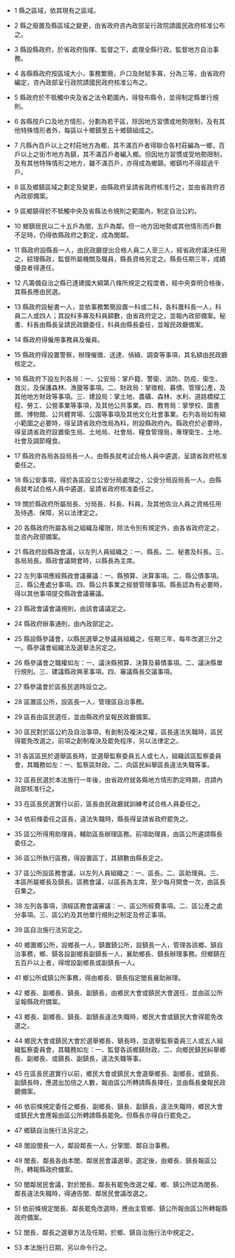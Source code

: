 * 1 縣之區域，依其現有之區域。

* 2 縣之廢置及縣區域之變更，由省政府咨內政部呈行政院請國民政府核准公布之。

* 3 縣設縣政府，於省政府指揮、監督之下，處理全縣行政，監督地方自治事務。

* 4 各縣縣政府按區域大小，事務繁簡，戶口及財賦多寡，分為三等，由省政府編定，咨內政部呈行政院請國民政府核准公布之。

* 5 縣政府於不牴觸中央及省之法令範圍內，得發布縣令，並得制定縣單行規則。

* 6 各縣按戶口及地方情形，分劃為若干區，除因地方習慣或地勢限制，及有其他特殊情形者外，每區以十鄉鎮至五十鄉鎮組成之。

* 7 凡縣內百戶以上之村莊地方為鄉，其不滿百戶者得聯合各村莊編為一鄉，百戶以上之街市地方為鎮，其不滿百戶者編入鄉。但因地方習慣或受地勢限制，及有其他特殊情形之地方，雖不滿百戶，亦得成為鄉鎮。鄉鎮均不得超過千戶。

* 8 區及鄉鎮區域之劃定及變更，由縣政府呈請省政府核准行之，並由省政府咨內政部備案。

* 9 區鄉鎮得於不牴觸中央及省縣法令規則之範圍內，制定自治公約。

* 10 鄉鎮居民以二十五戶為閭，五戶為鄰。但一地方因地勢或其他情形而戶數不足時，仍得依縣政府之劃定，成為閭鄰。

* 11 縣政府設縣長一人，由民政廳提出合格人員二人至三人，經省政府議決任用之，綜理縣政，監督所屬機關及職員，縣長資格另定之。縣長任期三年，成績優良者得連任。

* 12 凡籌備自治之縣已達建國大綱第八條所規定之程度者，經中央查明合格後，其縣長應由民選。

* 13 縣政府設秘書一人，並依事務繁簡設置一科或二科，各科置科長一人，科員二人或四人；其設科多寡及科員額數，由省政府定之，並報內政部備案。秘書、科長由縣長呈請民政廳委任，科員由縣長委任，並報民政廳備案。

* 14 縣政府得僱用事務員及僱員。

* 15 縣政府得設置警察，辦理催徵、送達、偵緝、調查等事項，其名額由民政廳核定之。

* 16 縣政府下設左列各局：一、公安局：掌戶籍、警衛、消防、防疫、衛生、救災，及保護森林、漁獵等事項。二、財政局：掌徵稅、募債、管理公產，及其他地方財政等事項。三、建設局：掌土地、農礦、森林、水利、道路橋樑工程、勞工、公營事業等事項，及其他公共事業。四、教育局：掌學校、圖書館、博物館、公共體育場、公園等事項及其他文化社會事業。右列各局如有縮小範圍之必要時，得呈請省政府改局為科，附設縣政府內。縣政府於必要時，得呈請省政府設置衛生局、土地局、社會局、糧食管理局，專理衛生、土地、社會及調節糧食。

* 17 縣政府各局各設局長一人，由縣長就考試合格人員中遴選，呈請省政府核准委任之。

* 18 縣公安事項，得於各區設立公安分局處理之，公安分局設局長一人，由縣長就考試合格人員中遴選，呈請省政府核准委任之。

* 19 關於縣政府所屬局長、分局長、科長、科員，及其他佐治人員之資格任用及待遇、保障，另以法律定之。

* 20 各縣政府所屬各局之組織及權限，除法令別有規定外，由各省政府定之，並咨內政部備案。

* 21 縣政府設縣政會議，以左列人員組織之：一、縣長。二、秘書及科長。三、各局局長。縣政會議開會時，以縣長為主席。

* 22 左列事項應經縣政會議審議：一、縣預算、決算事項。二、縣公債事項。三、縣公產處分事項。四、縣公共事業之經營管理事項。縣長認為有必要時，得以其他事項提交縣政會議審議。

* 23 縣政會議會議規則，由該會議議定之。

* 24 縣政府辦事通則，由內政部定之。

* 25 縣設縣參議會，以縣民選舉之參議員組織之，任期三年，每年改選三分之一。縣參議會組織法及選舉法另定之。

* 26 縣參議會之職權如左：一、議決縣預算、決算及募債事項。二、議決縣單行規則。三、建議縣政興革事項。四、審議縣長交議事項。

* 27 縣參議會於區長民選時設立之。

* 28 區置區公所，設區長一人，管理區自治事務。

* 29 區長由區民選任，並由縣政府呈報民政廳備案。

* 30 區民對於區公約及自治事項，有創制及複決之權，區長違法失職時，區民得罷免改選之。前項之創制複決及罷免程序，另以法律定之。

* 31 各區區民於選舉區長時，並選舉監察委員五人或七人，組織該區監察委員會，其職務如左：一、監察區財政。二、向區民糾舉區長違法失職等事。

* 32 區長民選於本法施行一年後，由省政府就各縣地方情形酌定時期，咨請內政部核准行之。

* 33 在區長民選實行以前，區長由民政廳就訓練考試合格人員委任之。

* 34 依前條委任之區長，違法失職時，縣長得呈請省政府罷免之。

* 35 區公所得用助理員，輔助區長辦理區務。前項助理員，由區公所遴請縣長委任之。

* 36 區公所執行區務，得設置區丁，其額數由縣長定之。

* 37 區公所設區務會議，以左列人員組織之：一、區長。二、區助理員。三、本區所屬鄉長及鎮長。區務會議，以區長為主席，至少每月開會一次，由區長召集之。

* 38 左列各事項，須經區務會議審議：一、區公所經費事項。二、區公產之處分事項。三、區公約及其他單行規則之制定及修正事項。

* 39 區自治施行法另定之。

* 40 鄉置鄉公所，設鄉長一人，鎮置鎮公所，設鎮長一人，管理各該鄉、鎮自治事務，鄉、鎮各設副鄉長副鎮長一人，襄助鄉長、鎮長辦理事務。但鄉鎮在五百戶以上者，得增設副鄉長或副鎮長一人。

* 41 鄉公所或鎮公所事務，得由鄉長、鎮長指定閭長襄助辦理。

* 42 鄉長、副鄉長、鎮長、副鎮長，由鄉民大會或鎮民大會選任，並由區公所呈報縣政府備案。

* 43 鄉長、副鄉長、鎮長、副鎮長違法失職時，鄉民大會或鎮民大會得罷免改選之。

* 44 鄉民大會或鎮民大會於選舉鄉長、鎮長時，並選舉監察委員三人或五人組織監察委員會，其職務如左：一、監督各該鄉鎮財政。二、向鄉民鎮民糾舉鄉長、副鄉長、或鎮長、副鎮長，違法失職等事。

* 45 在區長民選實行以前，鄉民大會或鎮民大會選舉鄉長、副鄉長，或鎮長、副鎮長時，應選出加倍之人數，報由區公所轉請縣長擇任，並由縣長彙報民政廳備案。

* 46 依前條規定委任之鄉長、副鄉長、鎮長、副鎮長，違法失職時，鄉民大會或鎮民大會應報由區公所轉請縣長罷免。但縣長亦得自行罷免之。

* 47 鄉鎮自治施行法另定之。

* 48 閭設閭長一人，鄰設鄰長一人，分掌閭、鄰自治事務。

* 49 閭長、鄰長各由本閭、鄰居民會議選舉，選定後，由鄉長、鎮長報區公所，轉報縣政府備案。

* 50 閭鄰居民會議，對於閭長、鄰長有罷免改選之權。鄉、鎮公所認為閭長、鄰長違法失職時，得通告閭、鄰居民會議改選之。

* 51 依前條規定閭長、鄰長罷免改選時，應由主管鄉、鎮公所報由區公所轉報縣政府備案。

* 52 閭長、鄰長之選舉方法及任期，於鄉、鎮自治施行法中規定之。

* 53 本法施行日期，另以命令行之。


